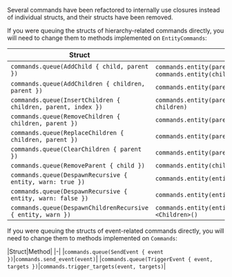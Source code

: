 Several commands have been refactored to internally use closures instead of individual structs, and their structs have been removed.

If you were queuing the structs of hierarchy-related commands directly, you will need to change them to methods implemented on `EntityCommands`:

|Struct|Method|
|-|-|
|`commands.queue(AddChild { child, parent })`|`commands.entity(parent).add_child(child)` OR `commands.entity(child).insert(ChildOf(parent))`|
|`commands.queue(AddChildren { children, parent })`|`commands.entity(parent).add_children(children)`|
|`commands.queue(InsertChildren { children, parent, index })`|`commands.entity(parent).insert_children(index, children)`|
|`commands.queue(RemoveChildren { children, parent })`|`commands.entity(parent).remove_children(children)`|
|`commands.queue(ReplaceChildren { children, parent })`|`commands.entity(parent).replace_children(children)`|
|`commands.queue(ClearChildren { parent })`|`commands.entity(parent).remove::<Children>()`|
|`commands.queue(RemoveParent { child })`|`commands.entity(child).remove::<ChildOf>()`|
|`commands.queue(DespawnRecursive { entity, warn: true })`|`commands.entity(entity).despawn()`|
|`commands.queue(DespawnRecursive { entity, warn: false })`|`commands.entity(entity).try_despawn()`|
|`commands.queue(DespawnChildrenRecursive { entity, warn })`|`commands.entity(entity).despawn_related::<Children>()`|

If you were queuing the structs of event-related commands directly, you will need to change them to methods implemented on `Commands`:

|Struct|Method|
|-|
|`commands.queue(SendEvent { event })`|`commands.send_event(event)`|
|`commands.queue(TriggerEvent { event, targets })`|`commands.trigger_targets(event, targets)`|
